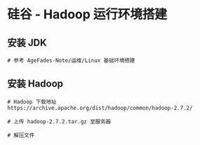 # 硅谷 - Hadoop 运行环境搭建

## 安装 JDK

```shell
# 参考 AgeFades-Note/运维/Linux 基础环境搭建
```

## 安装 Hadoop

```shell
# Hadoop 下载地址
https://archive.apache.org/dist/hadoop/common/hadoop-2.7.2/

# 上传 hadoop-2.7.2.tar.gz 至服务器

# 解压文件

```

